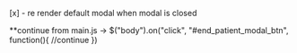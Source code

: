 [x] - re render default modal when modal is closed

**continue from main.js ->
$("body").on("click", "#end_patient_modal_btn", function(){
    //continue
})